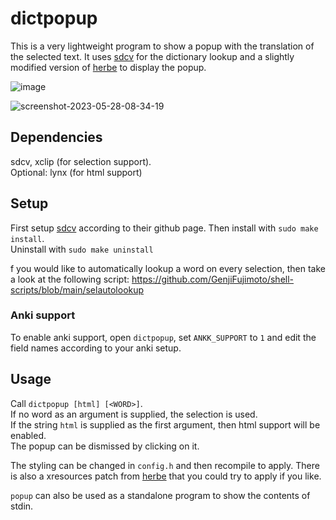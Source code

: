 # dictpopup

This is a very lightweight program to show a popup with the translation of the selected text. It uses [sdcv](https://github.com/Dushistov/sdcv) for the dictionary lookup and a slightly modified version of [herbe](https://github.com/dudik/herbe) to display the popup.

![image](https://github.com/GenjiFujimoto/dictpopup/assets/50422430/c4a3663b-fd91-4a66-95ad-f1528071c932)

![screenshot-2023-05-28-08-34-19](https://github.com/GenjiFujimoto/dictpopup/assets/50422430/179ad9f9-b4fa-4731-92c6-105ced37c353)

## Dependencies
sdcv, xclip (for selection support). \
Optional: lynx (for html support)

## Setup
First setup [sdcv](https://github.com/Dushistov/sdcv) according to their github page.
Then install with `sudo make install`. \
Uninstall with `sudo make uninstall`

f you would like to automatically lookup a word on every selection, then take a look at the following script: https://github.com/GenjiFujimoto/shell-scripts/blob/main/selautolookup

### Anki support
To enable anki support, open `dictpopup`, set `ANKK_SUPPORT` to `1` and edit the field names according to your anki setup.

## Usage
Call `dictpopup [html] [<WORD>]`.\
If no word as an argument is supplied, the selection is used.\
If the string `html` is supplied as the first argument, then html support will be enabled.\
The popup can be dismissed by clicking on it.

The styling can be changed in `config.h` and then recompile to apply.
There is also a xresources patch from [herbe](https://github.com/dudik/herbe)
that you could try to apply if you like.

`popup` can also be used as a standalone program to show the contents of stdin.
